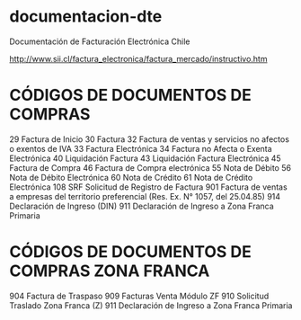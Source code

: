 # documentacion-dte
Documentación de Facturación Electrónica Chile

http://www.sii.cl/factura_electronica/factura_mercado/instructivo.htm


# CÓDIGOS DE DOCUMENTOS DE COMPRAS
29 Factura de Inicio
30 Factura
32 Factura de ventas y servicios no afectos o exentos de IVA
33 Factura Electrónica
34 Factura no Afecta o Exenta Electrónica
40 Liquidación Factura
43 Liquidación Factura Electrónica
45 Factura de Compra
46 Factura de Compra electrónica
55 Nota de Débito
56 Nota de Débito Electrónica
60 Nota de Crédito
61 Nota de Crédito Electrónica
108 SRF Solicitud de Registro de Factura
901 Factura de ventas a empresas del territorio preferencial (Res. Ex. N° 1057, del 25.04.85)
914 Declaración de Ingreso (DIN)
911 Declaración de Ingreso a Zona Franca Primaria

# CÓDIGOS DE DOCUMENTOS DE COMPRAS ZONA FRANCA
904 Factura de Traspaso
909 Facturas Venta Módulo ZF
910 Solicitud Traslado Zona Franca (Z)
911 Declaración de Ingreso a Zona Franca Primaria

